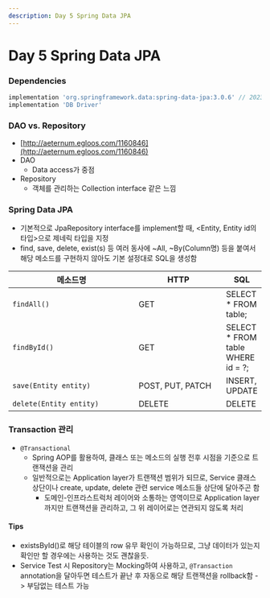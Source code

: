 ```yaml
---
description: Day 5 Spring Data JPA
---
```


# Day 5 Spring Data JPA

### Dependencies

```gradle
implementation 'org.springframework.data:spring-data-jpa:3.0.6' // 2023.5.28. 기준
implementation 'DB Driver'
```

### DAO vs. Repository

* [http://aeternum.egloos.com/1160846](http://aeternum.egloos.com/1160846)
* DAO
  * Data access가 중점
* Repository
  * 객체를 관리하는 Collection interface 같은 느낌

### Spring Data JPA

* 기본적으로 JpaRepository interface를 implement할 때, \<Entity, Entity id의 타입>으로 제네릭 타입을 지정
* find, save, delete, exist(s) 등 여러 동사에 \~All, \~By(Column명) 등을 붙여서 해당 메소드를 구현하지 않아도 기본 설정대로 SQL을 생성함

<table><thead><tr><th width="261.3333333333333">메소드명</th><th width="178">HTTP</th><th>SQL</th></tr></thead><tbody><tr><td><code>findAll()</code></td><td>GET</td><td>SELECT * FROM table;</td></tr><tr><td><code>findById()</code></td><td>GET</td><td>SELECT * FROM table WHERE id = ?;</td></tr><tr><td><code>save(Entity entity)</code></td><td>POST, PUT, PATCH</td><td>INSERT, UPDATE</td></tr><tr><td><code>delete(Entity entity)</code></td><td>DELETE</td><td>DELETE</td></tr></tbody></table>

### Transaction 관리

* `@Transactional`
  * Spring AOP를 활용하여, 클래스 또는 메소드의 실행 전후 시점을 기준으로 트랜잭션을 관리
  * 일반적으로는 Application layer가 트랜잭션 범위가 되므로, Service 클래스 상단이나 create, update, delete 관련 service 메소드들 상단에 달아주곤 함
    * 도메인-인프라스트럭처 레이어와 소통하는 영역이므로 Application layer까지만 트랜잭션을 관리하고, 그 위 레이어로는 연관되지 않도록 처리

#### Tips

* existsById()로 해당 테이블의 row 유무 확인이 가능하므로, 그냥 데이터가 있는지 확인만 할 경우에는 사용하는 것도 괜찮을듯.
* Service Test 시 Repository는 Mocking하여 사용하고, `@Transaction` annotation을 달아두면 테스트가 끝난 후 자동으로 해당 트랜잭션을 rollback함 -> 부담없는 테스트 가능
